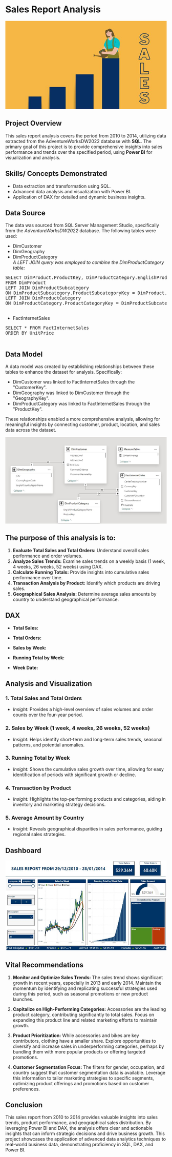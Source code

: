 # Sales Report Analysis

![](intro.JPG)

## Project Overview
This sales report analysis covers the period from 2010 to 2014, utilizing data extracted from the AdventureWorksDW2022 database with **SQL**. The primary goal of this project is to provide comprehensive insights into sales performance and trends over the specified period, using **Power BI** for visualization and analysis.

## Skills/ Concepts Demonstrated
- Data extraction and transformation using SQL.
- Advanced data analysis and visualization with Power BI.
- Application of DAX for detailed and dynamic business insights.

## Data Source
The data was sourced from SQL Server Management Studio, specifically from the _AdventureWorksDW2022_ database. The following tables were used:
- DimCustomer
- DimGeography
- DimProductCategory<br>
*A LEFT JOIN query was employed to combine the DimProductCategory table:*

<pre>
SELECT DimProduct.ProductKey, DimProductCategory.EnglishProductCategoryName
FROM DimProduct
LEFT JOIN DimProductSubcategory
ON DimProductSubcategory.ProductSubcategoryKey = DimProduct.ProductSubcategoryKey
LEFT JOIN DimProductCategory
ON DimProductCategory.ProductCategoryKey = DimProductSubcategory.ProductCategoryKey;
  </pre>

- FactInternetSales

<pre>
SELECT * FROM FactInternetSales
ORDER BY UnitPrice
  </pre>

## Data Model
A data model was created by establishing relationships between these tables to enhance the dataset for analysis. Specifically:

- DimCustomer was linked to FactInternetSales through the "CustomerKey".
- DimGeography was linked to DimCustomer through the "GeographyKey".
- DimProductCategory was linked to FactInternetSales through the "ProductKey".<br>

These relationships enabled a more comprehensive analysis, allowing for meaningful insights by connecting customer, product, location, and sales data across the dataset.

![](model.JPG)

## The purpose of this analysis is to:
1. **Evaluate Total Sales and Total Orders:** Understand overall sales performance and order volumes.
2. **Analyze Sales Trends:** Examine sales trends on a weekly basis (1 week, 4 weeks, 26 weeks, 52 weeks) using DAX.
3. **Calculate Running Totals:** Provide insights into cumulative sales performance over time.
4. **Transaction Analysis by Product:** Identify which products are driving sales.
5. **Geographical Sales Analysis:** Determine average sales amounts by country to understand geographical performance.

## DAX
- **Total Sales:**

- **Total Orders:**

- **Sales by Week:**

- **Running Total by Week:**

 - **Week Date:**

## Analysis and Visualization
### 1. Total Sales and Total Orders
- _Insight:_ Provides a high-level overview of sales volumes and order counts over the four-year period.
  
### 2. Sales by Week (1 week, 4 weeks, 26 weeks, 52 weeks)
- _Insight:_ Helps identify short-term and long-term sales trends, seasonal patterns, and potential anomalies.

### 3. Running Total by Week
- _Insight:_ Shows the cumulative sales growth over time, allowing for easy identification of periods with significant growth or decline.

### 4. Transaction by Product
- _Insight:_ Highlights the top-performing products and categories, aiding in inventory and marketing strategy decisions.

### 5. Average Amount by Country
- _Insight:_ Reveals geographical disparities in sales performance, guiding regional sales strategies.

## Dashboard

![](dashboard.JPG)

## Vital Recommendations
1. **Monitor and Optimize Sales Trends:** The sales trend shows significant growth in recent years, especially in 2013 and early 2014. Maintain the momentum by identifying and replicating successful strategies used during this period, such as seasonal promotions or new product launches.
 
2. **Capitalize on High-Performing Categories:** Accessories are the leading product category, contributing significantly to total sales. Focus on expanding this product line and related marketing efforts to maintain growth.
 
3. **Product Prioritization:** While accessories and bikes are key contributors, clothing have a smaller share. Explore opportunities to diversify and increase sales in underperforming categories, perhaps by bundling them with more popular products or offering targeted promotions.

4. **Customer Segmentation Focus:** The filters for gender, occupation, and country suggest that customer segmentation data is available. Leverage this information to tailor marketing strategies to specific segments, optimizing product offerings and promotions based on customer preferences.

## Conclusion
This sales report from 2010 to 2014 provides valuable insights into sales trends, product performance, and geographical sales distribution. By leveraging Power BI and DAX, the analysis offers clear and actionable insights that can inform strategic decisions and drive business growth. This project showcases the application of advanced data analytics techniques to real-world business data, demonstrating proficiency in SQL, DAX, and Power BI.



